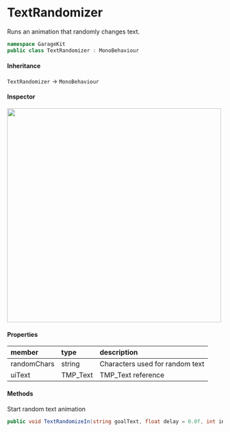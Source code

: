# TextRandomizer

Runs an animation that randomly changes text.

```csharp
namespace GarageKit
public class TextRandomizer : MonoBehaviour
```

#### Inheritance

`TextRandomizer` -> `MonoBehaviour`

#### Inspector

<img src="~/image/script_reference/textrandomizer_inspector.png" width="500px"/>

#### Properties

|member|type|description|
|:--|:--|:--|
|randomChars|string|Characters used for random text|
|uiText|TMP_Text|TMP_Text reference|

#### Methods

Start random text animation
```csharp
public void TextRandomizeIn(string goalText, float delay = 0.0f, int insertRndChrs = 10, bool defaultSalt = true, float tick = 0.03f)
```
